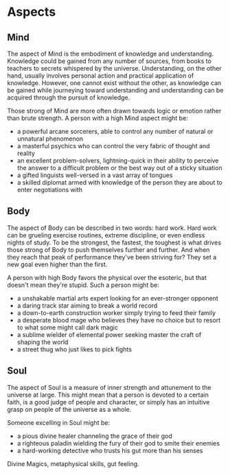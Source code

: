 # Aspects

## Mind
The aspect of Mind is the embodiment of knowledge and understanding. Knowledge could be gained from any number of sources, from books to teachers to secrets whispered by the universe. Understanding, on the other hand, usually involves personal action and practical application of knowledge. However, one cannot exist without the other, as knowledge can be gained while journeying toward understanding and understanding can be acquired through the pursuit of knowledge.

Those strong of Mind are more often drawn towards logic or emotion rather than brute strength. A person with a high Mind aspect might be:
* a powerful arcane sorcerers, able to control any number of natural or unnatural phenomenon
* a masterful psychics who can control the very fabric of thought and reality
* an excellent problem-solvers, lightning-quick in their ability to perceive the answer to a difficult problem or the best way out of a sticky situation
* a gifted linguists well-versed in a vast array of tongues
* a skilled diplomat armed with knowledge of the person they are about to enter negotiations with

## Body
The aspect of Body can be described in two words: hard work. Hard work can be grueling exercise routines, extreme discipline, or even endless nights of study.
To be the strongest, the fastest, the toughest is what drives those strong of Body to push themselves further and further. And when they reach that peak of performance they've been striving for? They set a new goal even higher than the first. 

A person with high Body favors the physical over the esoteric, but that doesn't mean they're stupid. Such a person might be:
* a unshakable martial arts expert looking for an ever-stronger opponent
* a daring track star aiming to break a world record
* a down-to-earth construction worker simply trying to feed their family
* a desperate blood mage who believes they have no choice but to resort to what some might call dark magic
* a sublime wielder of elemental power seeking master the craft of shaping the world
* a street thug who just likes to pick fights

## Soul
The aspect of Soul is a measure of inner strength and attunement to the universe at large. This might mean that a person is devoted to a certain faith, is a good judge of people and character, or simply has an intuitive grasp on people of the universe as a whole.

Someone excelling in Soul might be:
* a pious divine healer channeling the grace of their god
* a righteous paladin wielding the fury of their god to smite their enemies
* a hard-working detective who trusts his gut more than his senses


Divine Magics, metaphysical skills, gut feeling. 

<!--stackedit_data:
eyJkaXNjdXNzaW9ucyI6eyJRM0Zyd2NFaVFsa2tlUTlnIjp7In
N0YXJ0IjoyMDg4LCJlbmQiOjIwOTIsInRleHQiOiJTb3VsIn19
LCJjb21tZW50cyI6eyJ5b2FaWUhtV2J1dmxjamhKIjp7ImRpc2
N1c3Npb25JZCI6IlEzRnJ3Y0VpUWxra2VROWciLCJzdWIiOiJn
aDoxNjAyNjExIiwidGV4dCI6IkFkZCBNZWRpdW0iLCJjcmVhdG
VkIjoxNTczNzg0MDI1Mzc2fX0sImhpc3RvcnkiOlstMTI3NjMz
MDEzMywtMTE5Mjk0ODA1Nyw3NTcwMDE3LDIwMDIwNDc5MzUsNT
MyNTA3NDcsNDk0MjE3OTQ1LDEwNzg1MDQ2MTQsLTY2OTQ3ODA4
MSwtMTI4MTE2MDM5NywtMTI1NDcxNDQwLC0xNDU0OTE3NzAsLT
E2MDY2NTU4NDUsNzAxMzc0MjcxLDE5MjMzOTk0OTUsLTEzOTQ0
MDQzMzAsMTAxMjM3MDY0MV19
-->